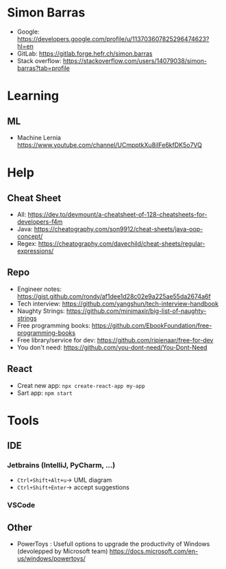 # Simon Barras
 - Google: https://developers.google.com/profile/u/113703607825296474623?hl=en
 - GitLab: https://gitlab.forge.hefr.ch/simon.barras
 - Stack overflow: https://stackoverflow.com/users/14079038/simon-barras?tab=profile
# Learning
## ML
- Machine Lernia https://www.youtube.com/channel/UCmpptkXu8iIFe6kfDK5o7VQ
# Help
## Cheat Sheet
- All: https://dev.to/devmount/a-cheatsheet-of-128-cheatsheets-for-developers-f4m
- Java: https://cheatography.com/son9912/cheat-sheets/java-oop-concept/
- Regex: https://cheatography.com/davechild/cheat-sheets/regular-expressions/
## Repo
- Engineer notes: https://gist.github.com/rondy/af1dee1d28c02e9a225ae55da2674a6f
- Tech interview: https://github.com/yangshun/tech-interview-handbook
- Naughty Strings: https://github.com/minimaxir/big-list-of-naughty-strings
- Free programming books: https://github.com/EbookFoundation/free-programming-books
- Free library/service for dev: https://github.com/ripienaar/free-for-dev
- You don't need: https://github.com/you-dont-need/You-Dont-Need
## React
- Creat new app: `npx create-react-app my-app`
- Sart app: `npm start`
# Tools
## IDE
### Jetbrains (IntelliJ, PyCharm, ...)
 - `Ctrl+Shift+Alt+u`-> UML diagram
 - `Ctrl+Shift+Enter`-> accept suggestions
### VSCode
## Other
  - PowerToys : Usefull options to upgrade the productivity of Windows (devolepped by Microsoft team) https://docs.microsoft.com/en-us/windows/powertoys/
